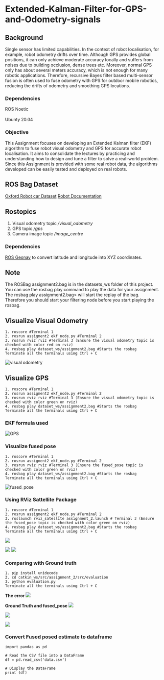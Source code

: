 # Extended-Kalman-Filter-for-GPS-and-Odometry-signals
## Background
Single sensor has limited capabilities. In the context of robot localisation, for example, robot odometry drifts over time. Although GPS provides global positions, it can only achieve moderate accuracy locally and suffers from noises due to building occlusion, dense trees etc. Moreover, normal GPS only has about several meters accuracy, which is not enough for many robotic applications. Therefore, recursive Bayes filter based multi-sensor fusion is often used to fuse odometry with GPS for outdoor mobile robotics, reducing the drifts of odometry and smoothing GPS locations.

### Dependencies
ROS Noetic
<br></br>
Ubunty 20.04

### Objective
This Assignment focuses on developing an Extended Kalman filter (EKF) algorithm to fuse robot visual odometry and GPS for accurate robot localisation. It aims to consolidate the lectures by practicing and understanding how to design and tune a filter to solve a real-world problem. Since this Assignment is provided with some real robot data, the algorithms developed can be easily tested and deployed on real robots.

## ROS Bag Dataset
[Oxford Robot car Dataset](https://robotcar-dataset.robots.ox.ac.uk/)
[Robot Documentation](https://robotcar-dataset.robots.ox.ac.uk/documentation/)

## Rostopics
1. Visual odometry topic _/visual_odometry_
2. GPS topic _/gps_
3. Camera image topic _/image_centre_

### Dependencies
[ROS Geonav](https://wiki.ros.org/geonav_transform) to convert latitude and longitude into XYZ coordinates.

## Note
The ROSBag assignment2.bag is in the datasets_ws folder of this project. You can use the rosbag play command to play the data for your assignment. The rosbag play assignment2.bag> will start the replay of the bag. Therefore you should start your filtering node before you start playing the rosbag.

## Visualize Visual Odometry
```
1. roscore #Terminal 1
2. rosrun assigment2 ekf_node.py #Terminal 2
3. rosrun rviz rviz #Terminal 3 (Ensure the visual odometry topic is checked with color red on rviz)
4. rosbag play dataset_ws/assignment2.bag #Starts the rosbag
Terminate all the terminals using Ctrl + C
```
![visual odometry](images/screenshot_motion_Daniel_Eneh.jpg)

## Visualize GPS
```
1. roscore #Terminal 1
2. rosrun assigment2 ekf_node.py #Terminal 2
3. rosrun rviz rviz #Terminal 3 (Ensure the visual odometry topic is checked with color green on rviz)
4. rosbag play dataset_ws/assignment2.bag #Starts the rosbag
Terminate all the terminals using Ctrl + C
```
### EKF formula used 
![GPS](images/ekf_formula.jpg)

### Visualize fused pose
```
1. roscore #Terminal 1
2. rosrun assigment2 ekf_node.py #Terminal 2
3. rosrun rviz rviz #Terminal 3 (Ensure the fused_pose topic is checked with color green on rviz)
4. rosbag play dataset_ws/assignment2.bag #Starts the rosbag
Terminate all the terminals using Ctrl + C
```
![fused_pose](images/screenshot_fusion_Daniel_Eneh.jpg)

### Using RViz Sattellite Package
```
1. roscore #Terminal 1
2. rosrun assigment2 ekf_node.py #Terminal 2
3. roslaunch rviz_satellite assignment_2.launch # Terminal 3 (Ensure the fused_pose topic is checked with color green on rviz)
4. rosbag play dataset_ws/assignment2.bag #Starts the rosbag
Terminate all the terminals using Ctrl + C
```
![](images/screenshot_fusion_sat_Daniel_Eneh.jpg)

![](images/screenshot_comp_Daniel_Eneh.jpg)
![](images/screenshot_comp_sat_Daniel_Eneh.jpg)

### Comparing with Ground truth
```
1. pip install unidecode
2. cd catkin_ws/src/assignment_2/src/evaluation
3. python evaluation.py
Terminate all the terminals using Ctrl + C
```
**The error**
![](images/error.jpg)

**Ground Truth and fused_pose**
![](images/Ground_Truth_and_Estimate.jpg)

![](images/fused_pose_estimate.jpg)

![](images/fused_pose_csv.jpg)


### Convert Fused posed estimate to dataframe
```
import pandas as pd

# Read the CSV file into a DataFrame
df = pd.read_csv('data.csv')

# Display the DataFrame
print (df)
```

